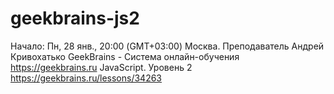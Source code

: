 # geekbrains-js2
Начало: Пн, 28 янв., 20:00 (GMT+03:00) Москва. Преподаватель Андрей Кривохатько
GeekBrains - Система онлайн-обучения https://geekbrains.ru
JavaScript. Уровень 2 https://geekbrains.ru/lessons/34263